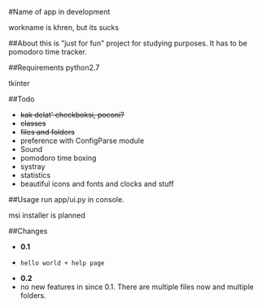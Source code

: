 #Name of app in development

workname is khren, but its sucks

##About
this is "just for fun" project for studying purposes. It has to be pomodoro time tracker.



##Requirements
python2.7

tkinter

##Todo
-	~~kak delat' checkboksi, poconi?~~
-	~~classes~~
-	~~files and folders~~
-	preference with ConfigParse module
-   Sound
-   pomodoro time boxing
-   systray
-   statistics
-   beautiful icons and fonts and clocks and stuff



##Usage
run app/ui.py in console.

msi installer is planned

##Changes
- 	**0.1**
  -		hello world + help page
-   **0.2**
  -    no new features in since 0.1. There are multiple files now and multiple folders.
